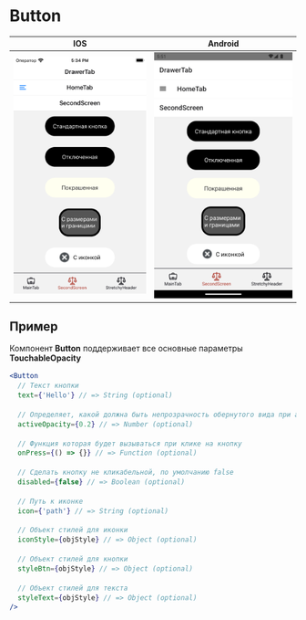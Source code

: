 # Button

| IOS | Android |
| --- | ------- |
| <img src="./screenshots/iOS button.png" alt="iOS buttons screenshot" width="325"> | <img src="./screenshots/Android button.png" alt="Android buttons screenshot" width="325"> |

## Пример

Компонент **Button** поддерживает все основные параметры **TouchableOpacity**
```jsx
<Button
  // Текст кнопки
  text={'Hello'} // => String (optional)

  // Определяет, какой должна быть непрозрачность обернутого вида при активном касании. Значение по умолчанию равно 0.2.
  activeOpacity={0.2} // => Number (optional)
  
  // Функция которая будет вызываться при клике на кнопку
  onPress={() => {}} // => Function (optional)

  // Сделать кнопку не кликабельной, по умолчанию false
  disabled={false} // => Boolean (optional)

  // Путь к иконке
  icon={'path'} // => String (optional)

  // Объект стилей для иконки
  iconStyle={objStyle} // => Object (optional)

  // Объект стилей для кнопки
  styleBtn={objStyle} // => Object (optional)
  
  // Объект стилей для текста
  styleText={objStyle} // => Object (optional)
/>

```
